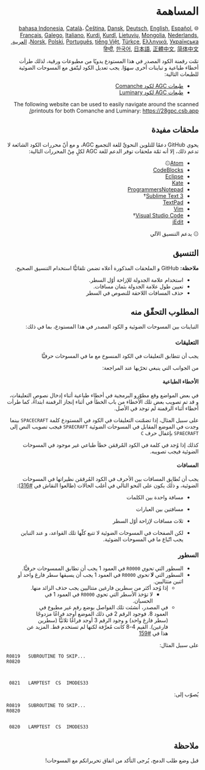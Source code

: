 <div dir="RTL">

# المساهمة

🌐
[bahasa Indonesia][ID],
[Català][CA]،
[Čeština][CZ],
[Dansk][DA],
[Deutsch][DE],
[English][EN],
[Español][ES],
[Français][FR],
[Galego][GL],
[Italiano][IT],
[Kurdi][KU],
[Kurdî][KU],
[Lietuvių][LT],
[Mongolia][MN],
[Nederlands][NL],
[Norsk][NO],
[Polski][PL],
[Português][PT_BR],
[tiếng Việt][VI],
[Türkçe][TR],
[Ελληνικά][GR],
[Українська][UK]،
[العربية][AR],
[हिन्दी][HI_IN],
[한국어][KO_KR],
[日本語][JA],
[正體中文][ZH_TW],
[简体中文][ZH_CN]

[AR]:CONTRIBUTING.ar.md
[CA]:CONTRIBUTING.ca.md
[CZ]:CONTRIBUTING.cz.md
[DA]:CONTRIBUTING.da.md
[DE]:CONTRIBUTING.de.md
[EN]:../CONTRIBUTING.md
[ES]:CONTRIBUTING.es.md
[FR]:CONTRIBUTING.fr.md
[GL]:CONTRIBUTING.gl.md
[GR]:CONTRIBUTING.gr.md
[HI_IN]:CONTRIBUTING.hi_in.md
[ID]:CONTRIBUTING.id.md
[IT]:CONTRIBUTING.it.md
[JA]:CONTRIBUTING.ja.md
[KO_KR]:CONTRIBUTING.ko_kr.md
[KU]:CONTRIBUTING.ku.md
[LT]:CONTRIBUTING.lt.md
[MN]:CONTRIBUTING.mn.md
[NL]:CONTRIBUTING.nl.md
[NO]:CONTRIBUTING.no.md
[PL]:CONTRIBUTING.pl.md
[PT_BR]:CONTRIBUTING.pt_br.md
[TR]:CONTRIBUTING.tr.md
[UK]:CONTRIBUTING.uk.md
[VI]:CONTRIBUTING.vi.md
[ZH_CN]:CONTRIBUTING.zh_cn.md
[ZH_TW]:CONTRIBUTING.zh_tw.md

تمّت رقمنة الكود المصدر في هذا المستودع يدويًا من مطبوعات ورقية، لذلك طرأت أخطاء طباعية و&nbsp;تباينات أخرى سهوًا. يجب تعديل الكود ليتّفق مع المسوحات الضوئية للطبعات التالية:

- [طبعات AGC لكود Comanche][8]
- [طبعات AGC لكود Luminary][9]

The following website can be used to easily navigate around the scanned printouts for both Comanche and Luminary: https://28gpc.csb.app/

## ملحقات مفيدة

يحوي GitHub دعمًا للتلوين النحويِّ للغة التجميع AGC، و&nbsp;مع أنّ محررات الكود الشائعة لا تدعم ذلك، إلا أنه ثمّة ملحقات توفر الدعم للغة AGC لكلٍ مِنْ المحررات التالية:

- [Atom][Atom]۞
- [CodeBlocks][CodeBlocks]
- [Eclipse][Eclipse]
- [Kate][Kate]
- [ProgrammersNotepad][ProgrammersNotepad]
- [Sublime Text 3][Sublime Text]†
- [TextPad][TextPad]
- [Vim][Vim]
- [Visual Studio Code][VisualStudioCode]†
- [jEdit][jEdit]

۞ يدعم التنسيق الآلي

## التنسيق

**ملاحظة:** GitHub و&nbsp;الملحقات المذكورة أعلاه تضمن تلقائيًّا استخدام التنسيق الصحيح.

- استخدام علامة الجدولة للإزاحة أوّل السطر.
- تعيين طول علامة الجدولة بثمان مسافات.
- حذف المسافات اللاحقة للنصوص في السطر

## المطلوب التحقّق منه

التباينات بين المسوحات الضوئية و&nbsp;الكود المصدر في هذا المستودع، بما في ذلك:

### التعليقات

يجب أن تتطابق التعليقات في الكود المنسوخ مع ما في المسوحات حرفيًّا

من الجوانب التي ينبغي تحرّيها عند المراجعة:

#### الأخطاء الطباعية

في بعض المواضع وقع مطوّرو البرمجية في أخطاء طباعية أثناء إدخال نصوص التعليقات، و&nbsp;قد تم تصويب بعض تلك الأخطاء من باب الخطأ في أثناء إنجاز الرقمنة ابتداءً، كما طرأت أخطاء أثناء الرقمنة لم توجد في الأصل.

على سبيل المثال، إذا تضمّنت التعليقات في الكود في المستودع كلمة `SPACECRAFT` بينما وجدت في الموضع المقابل في المسوحات الضوئية `SPAECRAFT` فيجب تصويب النص إلى `SPAECRAFT` بإغفال حرف `C`

كذلك إذا وُجد في كلمة في الكود المٌرقمَن خطأ طباعي غير موجود في المسوحات الضوئية فيجب تصويبه.

#### المسافات

يجب أن تُطابِق المسافات بين الأحرف في الكود المُرقمَن نظيراتها في المسوحات الضوئية، و&nbsp;ذلك يكون على النحو التالي في أغلب الحالات (طالعوا النقاش في [#316][10]):

- مسافة واحدة بين الكلمات
- مسافتين بين العبارات
- ثلاث مسافات لإزاحة أوّل السطر

- لكن الصفحات في المسوحات الضوئية لا تتبع كلّها تلك القواعد، و&nbsp;عند التباين يجب اتّباع ما في المسوحات الضوئية.

### السطور

- السطور التي *تحوي* `R0000` في العمود 1 يجب أن تطابق الممسوحات حرفيًّا.
- السطور التي __لا__ *تحوي* `R0000` في العمود 1 يجب أن يسبقها سطر فارغ واحد أو اثنين متتاليين.
  - إذا وُجد أكثر من سطرين فارغين متتاليين يجب حذف الزائد منها.
    - لا تؤخذ الأسطر التي تحوي `R0000` في العمود 1 في الحسبان.
  - في المصدر، أنشئت تلك الفواصل بوضع رقم غير مطبوع في العمود 8. فوجود الرقم 2 في ذلك الموضع أوجد فراغًا مزدوجًا (سطر فارغ واحد) و&nbsp;وجود الرقم 3 أوجد فراغًا ثلاثيًّا (سطرين فارغين). القيم 4-8 كانت مُعرَّفة لكنها لم تستخدم قط. المزيد عن هذا في [#159][7]

على سبيل المثال:

<div dir="ltr">

```plain
R0819   SUBROUTINE TO SKIP...
R0820



 0821   LAMPTEST  CS  IMODES33
```

</div>

يُصوّب إلى:
<div dir="ltr">

```plain
R0819   SUBROUTINE TO SKIP...
R0820


 0820   LAMPTEST  CS  IMODES33
```

</div>

## ملاحظة

قبل وضع طلب الدمج، يُرجى التأكد من اتفاق تحريراتكم مع المسوحات!

</div>

[0]:https://github.com/chrislgarry/Apollo-11/pull/new/master
[1]:http://www.ibiblio.org/apollo/ScansForConversion/Luminary099/
[2]:http://www.ibiblio.org/apollo/ScansForConversion/Comanche055/
[6]:https://github.com/wopian/agc-assembly#user-settings
[7]:https://github.com/chrislgarry/Apollo-11/issues/159
[8]:http://www.ibiblio.org/apollo/ScansForConversion/Comanche055/
[9]:http://www.ibiblio.org/apollo/ScansForConversion/Luminary099/
[10]:https://github.com/chrislgarry/Apollo-11/pull/316#pullrequestreview-102892741

[Atom]:https://github.com/Alhadis/language-agc
[CodeBlocks]:https://github.com/virtualagc/virtualagc/tree/master/Contributed/SyntaxHighlight/CodeBlocks
[Eclipse]:https://github.com/virtualagc/virtualagc/tree/master/Contributed/SyntaxHighlight/Eclipse
[Kate]:https://github.com/virtualagc/virtualagc/tree/master/Contributed/SyntaxHighlight/Kate
[ProgrammersNotepad]:https://github.com/virtualagc/virtualagc/tree/master/Contributed/SyntaxHighlight/ProgrammersNotepad
[Sublime Text]:https://github.com/jimlawton/AGC-Assembly
[TextPad]:https://github.com/virtualagc/virtualagc/tree/master/Contributed/SyntaxHighlight/TextPad
[Vim]:https://github.com/wsdjeg/vim-assembly
[VisualStudioCode]:https://github.com/wopian/agc-assembly
[jEdit]:https://github.com/virtualagc/virtualagc/tree/master/Contributed/SyntaxHighlight/jEdit
